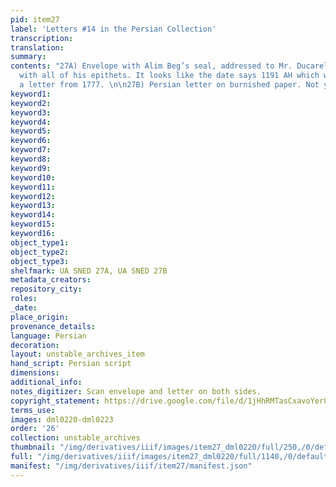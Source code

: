 ```yaml
---
pid: item27
label: 'Letters #14 in the Persian Collection'
transcription:
translation:
summary:
contents: "27A) Envelope with Alim Beg’s seal, addressed to Mr. Ducarel in Persian,
  with all of his epithets. It looks like the date says 1191 AH which would make this
  a letter from 1777. \n\n27B) Persian letter on burnished paper. Not yet translated. "
keyword1:
keyword2:
keyword3:
keyword4:
keyword5:
keyword6:
keyword7:
keyword8:
keyword9:
keyword10:
keyword11:
keyword12:
keyword13:
keyword14:
keyword15:
keyword16:
object_type1:
object_type2:
object_type3:
shelfmark: UA SNED 27A, UA SNED 27B
metadata_creators:
repository_city:
roles:
_date:
place_origin:
provenance_details:
language: Persian
decoration:
layout: unstable_archives_item
hand_script: Persian script
dimensions:
additional_info:
notes_digitizer: Scan envelope and letter on both sides.
copyright_statement: https://drive.google.com/file/d/1jHhRMTasCxavoYer89Wn8_Xn65nL0sW0/view?usp=sharing
terms_use:
images: dml0220-dml0223
order: '26'
collection: unstable_archives
thumbnail: "/img/derivatives/iiif/images/item27_dml0220/full/250,/0/default.jpg"
full: "/img/derivatives/iiif/images/item27_dml0220/full/1140,/0/default.jpg"
manifest: "/img/derivatives/iiif/item27/manifest.json"
---
```

